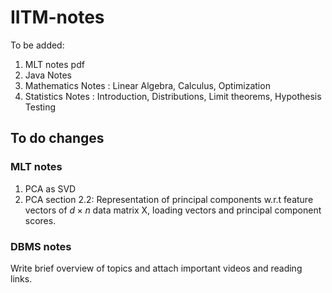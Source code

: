 # IITM-notes

To be added:

1. MLT notes pdf
2. Java Notes
3. Mathematics Notes : Linear Algebra, Calculus, Optimization
4. Statistics Notes : Introduction, Distributions, Limit theorems, Hypothesis Testing

## To do changes
### MLT notes

1. PCA as SVD
2. PCA section 2.2: Representation of principal components w.r.t feature vectors of $d \times n$ data matrix X, loading vectors and principal component scores.

### DBMS notes
Write brief overview of topics and attach important videos and reading links.